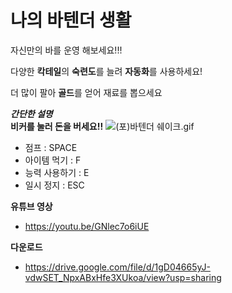# 나의 바텐더 생활

자신만의 바를 운영 해보세요!!!

다양한 <b>칵테일</b>의 <b>숙련도</b>를 늘려 <b>자동화</b>를 사용하세요!

더 많이 팔아 <b>골드</b>를 얻어 재료를 뽑으세요

***간단한 설명***
<br>
  **비커를 눌러 돈을 버세요!!**
  ![(포)바텐더 쉐이크.gif](https://s3-us-west-2.amazonaws.com/secure.notion-static.com/5590bd53-89bc-47a0-9c07-e27353105b3d/(%ED%8F%AC)%EB%B0%94%ED%85%90%EB%8D%94_%EC%89%90%EC%9D%B4%ED%81%AC.gif)
  
  - 점프 : SPACE
  - 아이템 먹기 : F
  - 능력 사용하기 : E
  - 일시 정지 : ESC
  
  <b>유튜브 영상</b>
   - https://youtu.be/GNlec7o6iUE
   
   <b>다운로드</b>
   - https://drive.google.com/file/d/1gD04665yJ-vdwSET_NpxABxHfe3XUkoa/view?usp=sharing
  
